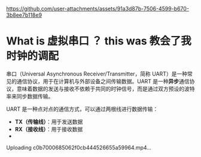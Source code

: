 
https://github.com/user-attachments/assets/91a3d87b-7506-4599-b670-3b8ee7b118e9
# What is 虚拟串口 ？  this was 教会了我时钟的调配
串口（Universal Asynchronous Receiver/Transmitter，简称 UART）是一种常见的通信协议，用于在计算机与外部设备之间传输数据。UART 是一种**异步**通信协议，意味着数据的发送与接收不依赖于共同的时钟信号，而是通过双方预设的波特率来同步数据传输。

UART 是一种点对点的通信方式，可以通过两根线进行数据传输：
- **TX（传输线）**：用于发送数据
- **RX（接收线）**：用于接收数据
- 





Uploading c0b7000685062f0cb444526655a59964.mp4…

